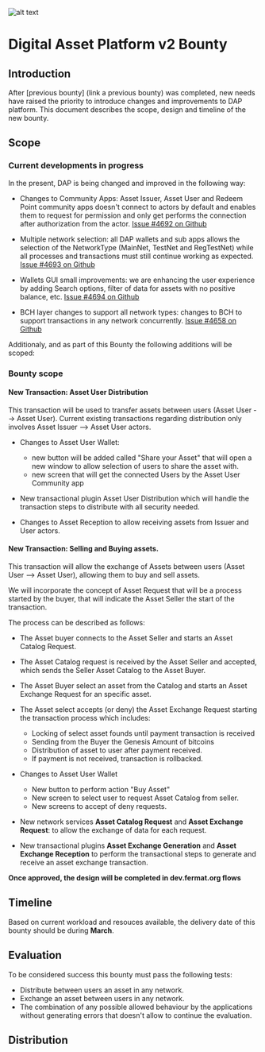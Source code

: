 ![alt text](https://github.com/bitDubai/media-kit/blob/master/MediaKit/Fermat%20Branding/Fermat%20Logotype/Fermat_Logo_3D.png "Fermat Logo")

# Digital Asset Platform v2 Bounty

## Introduction

After [previous bounty] (link a previous bounty) was completed, new needs have raised the priority to introduce changes and improvements to DAP platform. This document describes the scope, design and timeline of the new bounty.

## Scope

### Current developments in progress

In the present, DAP is being changed and improved in the following way:

* Changes to Community Apps: Asset Issuer, Asset User and Redeem Point community apps doesn't connect to actors by default and enables them to request for permission and only get performs the connection after authorization from the actor. [Issue #4692 on Github](https://github.com/bitDubai/fermat/issues/4692)

* Multiple network selection: all DAP wallets and sub apps allows the selection of the NetworkType (MainNet, TestNet and RegTestNet) while all processes and transactions must still continue working as expected. [Issue #4693 on Github](https://github.com/bitDubai/fermat/issues/4693)

* Wallets GUI small improvements: we are enhancing the user experience by adding Search options, filter of data for assets with no positive balance, etc. [Issue #4694 on Github](https://github.com/bitDubai/fermat/issues/4694)

* BCH layer changes to support all network types: changes to BCH to support transactions in any network concurrently. [Issue #4658 on Github](https://github.com/bitDubai/fermat/issues/4658)

Additionaly, and as part of this Bounty the following additions will be scoped:

### Bounty scope

#### New Transaction: Asset User Distribution

This transaction will be used to transfer assets between users (Asset User --> Asset User). Current existing transactions regarding distribution only involves Asset Issuer --> Asset User actors.

* Changes to Asset User Wallet: 
    * new button will be added called "Share your Asset" that will open a new window to allow selection of users to share the asset with.
    * new screen that will get the connected Users by the Asset User Community app
    
* New transactional plugin Asset User Distribution which will handle the transaction steps to distribute with all security needed.

* Changes to Asset Reception to allow receiving assets from Issuer and User actors.
    
#### New Transaction: Selling and Buying assets.

This transaction will allow the exchange of Assets between users (Asset User --> Asset User), allowing them to buy and sell assets.

We will incorporate the concept of Asset Request that will be a process started by the buyer, that will indicate the Asset Seller the start of the transaction.

The process can be described as follows:

* The Asset buyer connects to the Asset Seller and starts an Asset Catalog Request.
* The Asset Catalog request is received by the Asset Seller and accepted, which sends the Seller Asset Catalog to the Asset Buyer.
* The Asset Buyer select an asset from the Catalog and starts an Asset Exchange Request for an specific asset.
* The Asset select accepts (or deny) the Asset Exchange Request starting the transaction process which includes:
    * Locking of select asset founds until payment transaction is received
    * Sending from the Buyer the Genesis Amount of bitcoins 
    * Distribution of asset to user after payment received.
    * If payment is not received, transaction is rollbacked.

* Changes to Asset User Wallet
    * New button to perform action "Buy Asset"
    * New screen to select user to request Asset Catalog from seller.
    * New screens to accept of deny requests.

* New network services **Asset Catalog Request** and **Asset Exchange Request**: to allow the exchange of data for each request.

* New transactional plugins **Asset Exchange Generation** and **Asset Exchange Reception** to perform the transactional steps to generate and receive an asset exchange transaction.


**Once approved, the design will be completed in dev.fermat.org flows**
     

## Timeline

Based on current workload and resouces available, the delivery date of this bounty should be during  **March**.

## Evaluation

To be considered success this bounty must pass the following tests:

* Distribute between users an asset in any network.
* Exchange an asset between users in any network.
* The combination of any possible allowed behaviour by the applications without generating errors that doesn't allow to continue the evaluation.


## Distribution

